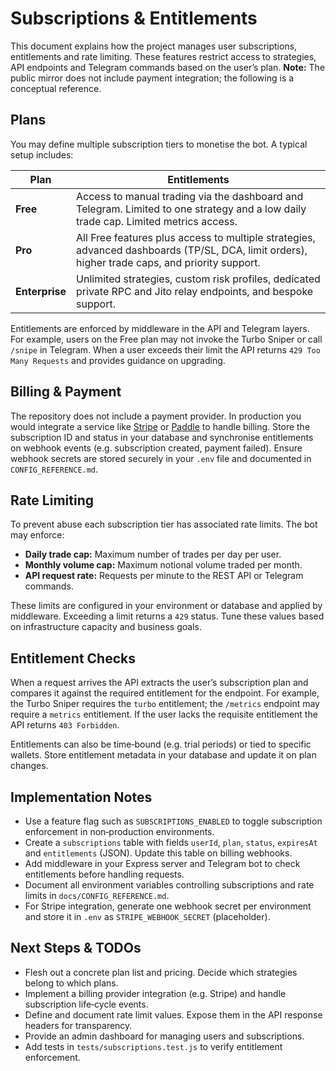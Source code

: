 # Subscriptions & Entitlements

This document explains how the project manages user subscriptions, entitlements and rate limiting.  These features restrict access to strategies, API endpoints and Telegram commands based on the user’s plan.  **Note:** The public mirror does not include payment integration; the following is a conceptual reference.

## Plans

You may define multiple subscription tiers to monetise the bot.  A typical setup includes:

| Plan | Entitlements |
|---|---|
| **Free** | Access to manual trading via the dashboard and Telegram.  Limited to one strategy and a low daily trade cap.  Limited metrics access. |
| **Pro** | All Free features plus access to multiple strategies, advanced dashboards (TP/SL, DCA, limit orders), higher trade caps, and priority support. |
| **Enterprise** | Unlimited strategies, custom risk profiles, dedicated private RPC and Jito relay endpoints, and bespoke support. |

Entitlements are enforced by middleware in the API and Telegram layers.  For example, users on the Free plan may not invoke the Turbo Sniper or call `/snipe` in Telegram.  When a user exceeds their limit the API returns `429 Too Many Requests` and provides guidance on upgrading.

## Billing & Payment

The repository does not include a payment provider.  In production you would integrate a service like [Stripe](https://stripe.com/) or [Paddle](https://paddle.com/) to handle billing.  Store the subscription ID and status in your database and synchronise entitlements on webhook events (e.g. subscription created, payment failed).  Ensure webhook secrets are stored securely in your `.env` file and documented in `CONFIG_REFERENCE.md`.

## Rate Limiting

To prevent abuse each subscription tier has associated rate limits.  The bot may enforce:

- **Daily trade cap:** Maximum number of trades per day per user.
- **Monthly volume cap:** Maximum notional volume traded per month.
- **API request rate:** Requests per minute to the REST API or Telegram commands.

These limits are configured in your environment or database and applied by middleware.  Exceeding a limit returns a `429` status.  Tune these values based on infrastructure capacity and business goals.

## Entitlement Checks

When a request arrives the API extracts the user’s subscription plan and compares it against the required entitlement for the endpoint.  For example, the Turbo Sniper requires the `turbo` entitlement; the `/metrics` endpoint may require a `metrics` entitlement.  If the user lacks the requisite entitlement the API returns `403 Forbidden`.

Entitlements can also be time‑bound (e.g. trial periods) or tied to specific wallets.  Store entitlement metadata in your database and update it on plan changes.

## Implementation Notes

- Use a feature flag such as `SUBSCRIPTIONS_ENABLED` to toggle subscription enforcement in non‑production environments.
- Create a `subscriptions` table with fields `userId`, `plan`, `status`, `expiresAt` and `entitlements` (JSON).  Update this table on billing webhooks.
- Add middleware in your Express server and Telegram bot to check entitlements before handling requests.
- Document all environment variables controlling subscriptions and rate limits in `docs/CONFIG_REFERENCE.md`.
- For Stripe integration, generate one webhook secret per environment and store it in `.env` as `STRIPE_WEBHOOK_SECRET` (placeholder).

## Next Steps & TODOs

* Flesh out a concrete plan list and pricing.  Decide which strategies belong to which plans.
* Implement a billing provider integration (e.g. Stripe) and handle subscription life‑cycle events.
* Define and document rate limit values.  Expose them in the API response headers for transparency.
* Provide an admin dashboard for managing users and subscriptions.
* Add tests in `tests/subscriptions.test.js` to verify entitlement enforcement.